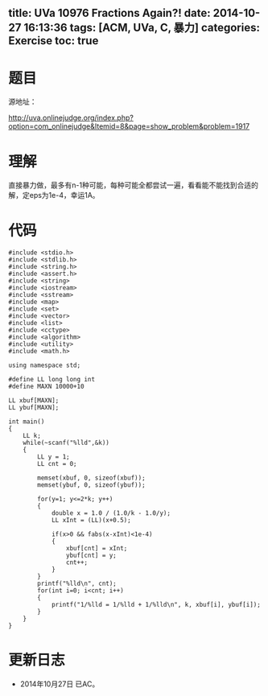 title: UVa 10976 Fractions Again?!
date: 2014-10-27 16:13:36
tags: [ACM, UVa, C, 暴力]
categories: Exercise
toc: true
---
# 题目	
源地址：

http://uva.onlinejudge.org/index.php?option=com_onlinejudge&Itemid=8&page=show_problem&problem=1917

# 理解
直接暴力做，最多有n-1种可能，每种可能全都尝试一遍，看看能不能找到合适的解，定eps为1e-4，幸运1A。

<!-- more -->

# 代码
```
#include <stdio.h>
#include <stdlib.h>
#include <string.h>
#include <assert.h>
#include <string>
#include <iostream>
#include <sstream>
#include <map>
#include <set>
#include <vector>
#include <list>
#include <cctype>
#include <algorithm>
#include <utility>
#include <math.h>

using namespace std;

#define LL long long int
#define MAXN 10000+10

LL xbuf[MAXN];
LL ybuf[MAXN];

int main()
{
    LL k;
    while(~scanf("%lld",&k))
    {
        LL y = 1;
        LL cnt = 0;

        memset(xbuf, 0, sizeof(xbuf));
        memset(ybuf, 0, sizeof(ybuf));

        for(y=1; y<=2*k; y++)
        {
            double x = 1.0 / (1.0/k - 1.0/y);
            LL xInt = (LL)(x+0.5);

            if(x>0 && fabs(x-xInt)<1e-4)
            {
                xbuf[cnt] = xInt;
                ybuf[cnt] = y;
                cnt++;
            }
        }
        printf("%lld\n", cnt);
        for(int i=0; i<cnt; i++)
        {
            printf("1/%lld = 1/%lld + 1/%lld\n", k, xbuf[i], ybuf[i]);
        }
    }
}
```

# 更新日志
- 2014年10月27日 已AC。
